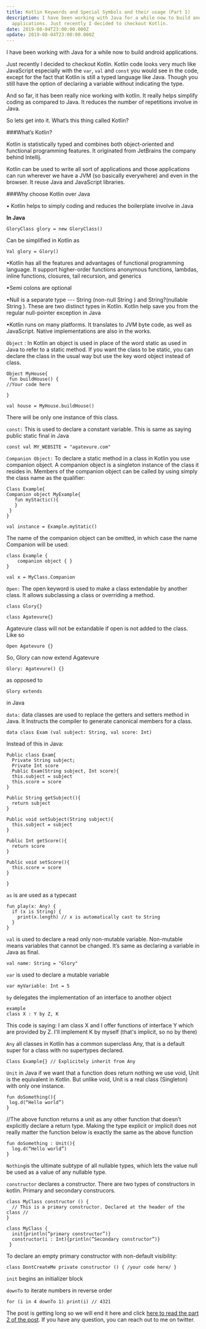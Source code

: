 ```yaml
---
title: Kotlin Keywords and Special Symbols and their usage (Part 1)
description: I have been working with Java for a while now to build android
  applications. Just recently I decided to checkout Kotlin.
date: 2019-08-04T23:00:00.000Z
update: 2019-08-04T23:00:00.000Z
---
```

I have been working with Java for a while now to build android applications. 

Just recently I decided to checkout Kotlin. Kotlin code looks very much like JavaScript especially with the `var`, `val` and `const` you would see in the code, except for the fact that Kotlin is still a typed language like Java. Though you still have the option of declaring a variable without indicating the type. 

And so far, it has been really nice working with kotlin. It really helps simplify coding as compared to Java. It reduces the number of repetitions involve in Java.

So lets get into it. What’s this thing called Kotlin?

\###What’s Kotlin?

Kotlin is  statistically typed and combines both object-oriented and functional programming features. It originated from JetBrains the company behind Intellij.

Kotlin can be used to write all sort of applications and those applications can run wherever we have a JVM (so basically everywhere) and even in the browser. It reuse Java and JavaScript libraries. 

\###Why choose Kotlin over Java

•	Kotlin helps to simply coding and reduces the boilerplate involve in Java

**In Java**

```
GloryClass glory = new GloryClass()
```

Can be simplified in Kotlin as

```
Val glory = Glory()
```

•Kotlin has all the features and advantages of functional programming language. It support higher-order functions anonymous functions, lambdas, inline functions, closures, tail recursion, and generics

•Semi colons are optional

•Null is a separate type --- String (non-null String ) and String?(nullable String	). These are two distinct types in Kotlin. Kotlin help save you from the regular null-pointer exception in Java

•Kotlin runs on many platforms. It translates to JVM byte code, as well as JavaScript. Native implementations are also in the works.

`Object` : In Kotlin an object is used in place of the word static as used in Java to refer to a static method. If  you want the class to be static, you can declare the class in the usual way but use the key word object instead of class.

```
Object MyHouse{
 fun buildHouse() {
//Your code here

}
```

```
val house = MyHouse.buildHouse()
```

There will be only one instance of this class.

`const:` This is used  to declare  a constant variable. This is same as saying public static final in Java

```
const val MY_WEBSITE = "agatevure.com"
```

`Companion Object:` To declare a static method in a class in Kotlin you use companion object. A companion object is a singleton instance of the class it resides in. Members of the companion object can be called by using simply the class name as the qualifier:

```
Class Example{
Companion object MyExample{
   fun myStactic(){
   }
 }
}
```

```
val instance = Example.myStatic()
```

The name of the companion object can be omitted, in which case the name Companion will be used:

```
class Example {
    companion object { }
}
```

```
val x = MyClass.Companion
```

`Open:` The open keyword is used to make a class extendable by another class. It allows subclassing a class or overriding a method.

```
class Glory{}
```

```
class Agatevure{}
```

Agatevure class will not be extandable if open is not added to the class. Like so

```
Open Agatevure {}
```

So, Glory can now extend Agatevure

```
Glory: Agatevure() {}
```

as opposed to 

```
Glory extends 
```

in Java

`data:` data classes are used to replace the getters and setters method in Java. It Instructs the compiler to generate canonical members for a class.

```
data class Exam (val subject: String, val score: Int)
```

Instead of this in Java:

```
Public class Exam{
  Private String subject;
  Private Int score
  Public Exam(String subject, Int score){
  this.subject = subject
  this.score = score
}

Public String getSubject(){
  return subject
}

Public void setSubject(String subject){
  this.subject = subject
}

Public Int getScore(){
  return score
}

Public void setScore(){
  this.score = score
}

}
```

`as`  is are used as a typecast 	

```
fun play(x: Any) {
  if (x is String) {
    print(x.length) // x is automatically cast to String
  }
}
```

`val` is used to declare a read only non-mutable variable. Non-mutable means variables that cannot be changed. It’s same as declaring a variable in Java as final.

```
val name: String = "Glory"
```

`var`  is used to declare a mutable variable

```
var myVariable: Int = 5
```

`by` delegates the implementation of an interface to another object

```
example
class X : Y by Z, K
```

This code is saying: I am class X and I offer functions of interface Y which are provided by Z. I'll implement K by myself (that's implicit, so no by there)

`Any` all classes in Kotlin has a common superclass Any, that is a default super for a class with no supertypes declared.

```
Class Example{} // Explicitely inherit from Any
```

`Unit` in Java if we want that a function does return nothing we use void, Unit is the equivalent in Kotlin. But unlike void, Unit is a real class (Singleton) with only one instance.

```
fun doSomething(){
 log.d(“Hello world”)
}
```

//The above function returns a unit as any other function that doesn’t explicitly declare a return type. Making the type explicit or implicit does not really matter the function below is exactly the same as the above function

```
fun doSomething : Unit(){
  log.d(“Hello world”)
}
```

`Nothing`is the ultimate subtype of all nullable types, which lets the value null be used as a value of any nullable type.

`constructor` declares a constructor. There are two types of constructors in kotlin. Primary and secondary construcors.

```
class MyClass constructor () { 
  // This is a primary constructor. Declared at the header of the class // 
}
```

```
class MyClass { 
  init{println(“primary constructor”)}
  constructor(i : Int){println(“Secondary constructor”)}
 }
```

To declare an empty primary constructor with non-default visibility:

```
class DontCreateMe private constructor () { /your code here/ }
```

`init` begins an initializer block

`downTo` to iterate numbers in reverse order

```
for (i in 4 downTo 1) print(i) // 4321
```

The post is getting long so we will end it here and click [here to read the part 2 of the post](https://agatevure.com/blog/kotlin-keywords-and-special-symbols-and-their-usage-part-2). If you have any question, you can reach out to me on twitter.